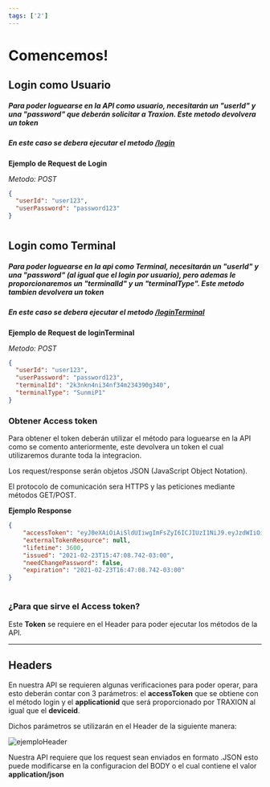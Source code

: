 ```yaml
---
tags: ['2']
---
```


# Comencemos!

## Login como Usuario 
####


##### Para poder loguearse en la API como usuario, necesitarán un "**userId**" y una "**password**" que deberán solicitar a Traxion. Este metodo devolvera un token
##### En este caso se debera ejecutar el metodo **[/login](https://apidoc.traxion.com.ar/docs/Documentacion/swagger.yaml/paths/~1login/post)**


**Ejemplo de Request de Login**

*Metodo: POST*

```json
{
  "userId": "user123",
  "userPassword": "password123"
}

```


#
## Login como Terminal 
##### Para poder loguearse en la api como Terminal, necesitarán un "userId" y una "password" (al igual que el login por usuario), pero ademas le proporcionaremos un "terminalId" y un "terminalType". Este metodo tambien devolvera un token
##### En este caso se debera ejecutar el metodo **[/loginTerminal](https://apidoc.traxion.com.ar/docs/Documentacion/b3A6OTI4MTcwMQ-get-login-token)**

**Ejemplo de Request de loginTerminal**

*Metodo: POST*

```json
{
  "userId": "user123",
  "userPassword": "password123",
  "terminalId": "2k3nkn4ni34nf34m234390g340",
  "terminalType": "SunmiP1"
}

```


### Obtener Access token

Para obtener el token deberán utilizar el método para loguearse en la API como se comento anteriormente, este devolvera un token el cual utilizaremos durante toda la integracion.

Los request/response serán objetos JSON (JavaScript Object Notation).

El protocolo de comunicación sera HTTPS y las peticiones mediante métodos GET/POST.



**Ejemplo Response**


```json
{
    "accessToken": "eyJ0eXAiOiAiSldUIiwgImFsZyI6ICJIUzI1NiJ9.eyJzdWIiOiAiMzI0NjM3RDZDQkEwMTJERTdBMjQiLCAiZXhwIjogIjIwMjEtMDItMjNUMTY6NDc6MDguNzQyLTAzOjAwIn0.VGb-w4ixeODDZD6I3k0vIGsR4dUXj9KzZTsLwm2-SMY",
    "externalTokenResource": null,
    "lifetime": 3600,
    "issued": "2021-02-23T15:47:08.742-03:00",
    "needChangePassword": false,
    "expiration": "2021-02-23T16:47:08.742-03:00"
}

```

# 

### ¿Para que sirve el Access token?

Este **Token** se requiere en el Header para poder ejecutar los métodos de la API.

* * *

## Headers

En nuestra API se requieren algunas verificaciones para poder operar, para esto deberán contar con 3 parámetros: el **accessToken** que se obtiene con el método login y el **applicationid** que será proporcionado por TRAXION al igual que el **deviceid**. 

Dichos parámetros se utilizarán en el Header de la siguiente manera:

![](https://cdn.telerecargas.com.ar/gvp/gv/externalFiles/ejemploHeader.png "ejemploHeader")

Nuestra API requiere que los request sean enviados en formato .JSON esto puede modificarse en la configuracion del BODY o el cual contiene el valor **application/json**